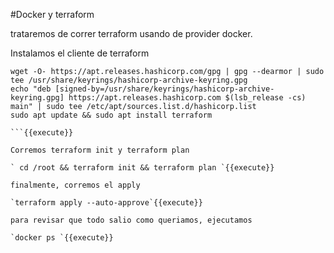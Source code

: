 #Docker y terraform

trataremos de correr terraform usando de provider docker.



Instalamos el cliente de terraform


```
wget -O- https://apt.releases.hashicorp.com/gpg | gpg --dearmor | sudo tee /usr/share/keyrings/hashicorp-archive-keyring.gpg
echo "deb [signed-by=/usr/share/keyrings/hashicorp-archive-keyring.gpg] https://apt.releases.hashicorp.com $(lsb_release -cs) main" | sudo tee /etc/apt/sources.list.d/hashicorp.list
sudo apt update && sudo apt install terraform

```{{execute}}

Corremos terraform init y terraform plan

` cd /root && terraform init && terraform plan `{{execute}}

finalmente, corremos el apply

`terraform apply --auto-approve`{{execute}}

para revisar que todo salio como queriamos, ejecutamos 

`docker ps `{{execute}}
